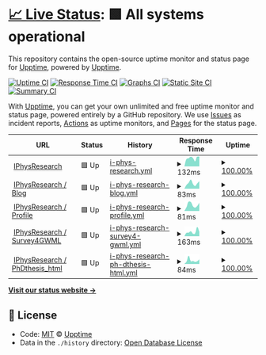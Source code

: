# [📈 Live Status](https://demo.upptime.js.org): <!--live status--> **🟩 All systems operational**

This repository contains the open-source uptime monitor and status page for [Upptime](https://upptime.js.org), powered by [Upptime](https://github.com/upptime/upptime).

[![Uptime CI](https://github.com/koj-co/upptime/workflows/Uptime%20CI/badge.svg)](https://github.com/koj-co/upptime/actions?query=workflow%3A%22Uptime+CI%22)
[![Response Time CI](https://github.com/koj-co/upptime/workflows/Response%20Time%20CI/badge.svg)](https://github.com/koj-co/upptime/actions?query=workflow%3A%22Response+Time+CI%22)
[![Graphs CI](https://github.com/koj-co/upptime/workflows/Graphs%20CI/badge.svg)](https://github.com/koj-co/upptime/actions?query=workflow%3A%22Graphs+CI%22)
[![Static Site CI](https://github.com/koj-co/upptime/workflows/Static%20Site%20CI/badge.svg)](https://github.com/koj-co/upptime/actions?query=workflow%3A%22Static+Site+CI%22)
[![Summary CI](https://github.com/koj-co/upptime/workflows/Summary%20CI/badge.svg)](https://github.com/koj-co/upptime/actions?query=workflow%3A%22Summary+CI%22)

With [Upptime](https://upptime.js.org), you can get your own unlimited and free uptime monitor and status page, powered entirely by a GitHub repository. We use [Issues](https://github.com/upptime/upptime/issues) as incident reports, [Actions](https://github.com/iphysresearch/status/actions) as uptime monitors, and [Pages](https://demo.upptime.js.org) for the status page.

<!--start: status pages-->
<!-- This summary is generated by Upptime (https://github.com/upptime/upptime) -->
<!-- Do not edit this manually, your changes will be overwritten -->
<!-- prettier-ignore -->
| URL | Status | History | Response Time | Uptime |
| --- | ------ | ------- | ------------- | ------ |
| <img alt="" src="https://icons.duckduckgo.com/ip3/iphysresearch.github.io.ico" height="13"> [IPhysResearch](https://iphysresearch.github.io/) | 🟩 Up | [i-phys-research.yml](https://github.com/iphysresearch/status/commits/HEAD/history/i-phys-research.yml) | <details><summary><img alt="Response time graph" src="./graphs/i-phys-research/response-time-week.png" height="20"> 132ms</summary><br><a href="https://iphysresearch.github.io/status/history/i-phys-research"><img alt="Response time 99" src="https://img.shields.io/endpoint?url=https%3A%2F%2Fraw.githubusercontent.com%2Fiphysresearch%2Fstatus%2FHEAD%2Fapi%2Fi-phys-research%2Fresponse-time.json"></a><br><a href="https://iphysresearch.github.io/status/history/i-phys-research"><img alt="24-hour response time 112" src="https://img.shields.io/endpoint?url=https%3A%2F%2Fraw.githubusercontent.com%2Fiphysresearch%2Fstatus%2FHEAD%2Fapi%2Fi-phys-research%2Fresponse-time-day.json"></a><br><a href="https://iphysresearch.github.io/status/history/i-phys-research"><img alt="7-day response time 132" src="https://img.shields.io/endpoint?url=https%3A%2F%2Fraw.githubusercontent.com%2Fiphysresearch%2Fstatus%2FHEAD%2Fapi%2Fi-phys-research%2Fresponse-time-week.json"></a><br><a href="https://iphysresearch.github.io/status/history/i-phys-research"><img alt="30-day response time 112" src="https://img.shields.io/endpoint?url=https%3A%2F%2Fraw.githubusercontent.com%2Fiphysresearch%2Fstatus%2FHEAD%2Fapi%2Fi-phys-research%2Fresponse-time-month.json"></a><br><a href="https://iphysresearch.github.io/status/history/i-phys-research"><img alt="1-year response time 103" src="https://img.shields.io/endpoint?url=https%3A%2F%2Fraw.githubusercontent.com%2Fiphysresearch%2Fstatus%2FHEAD%2Fapi%2Fi-phys-research%2Fresponse-time-year.json"></a></details> | <details><summary><a href="https://iphysresearch.github.io/status/history/i-phys-research">100.00%</a></summary><a href="https://iphysresearch.github.io/status/history/i-phys-research"><img alt="All-time uptime 100.00%" src="https://img.shields.io/endpoint?url=https%3A%2F%2Fraw.githubusercontent.com%2Fiphysresearch%2Fstatus%2FHEAD%2Fapi%2Fi-phys-research%2Fuptime.json"></a><br><a href="https://iphysresearch.github.io/status/history/i-phys-research"><img alt="24-hour uptime 100.00%" src="https://img.shields.io/endpoint?url=https%3A%2F%2Fraw.githubusercontent.com%2Fiphysresearch%2Fstatus%2FHEAD%2Fapi%2Fi-phys-research%2Fuptime-day.json"></a><br><a href="https://iphysresearch.github.io/status/history/i-phys-research"><img alt="7-day uptime 100.00%" src="https://img.shields.io/endpoint?url=https%3A%2F%2Fraw.githubusercontent.com%2Fiphysresearch%2Fstatus%2FHEAD%2Fapi%2Fi-phys-research%2Fuptime-week.json"></a><br><a href="https://iphysresearch.github.io/status/history/i-phys-research"><img alt="30-day uptime 100.00%" src="https://img.shields.io/endpoint?url=https%3A%2F%2Fraw.githubusercontent.com%2Fiphysresearch%2Fstatus%2FHEAD%2Fapi%2Fi-phys-research%2Fuptime-month.json"></a><br><a href="https://iphysresearch.github.io/status/history/i-phys-research"><img alt="1-year uptime 100.00%" src="https://img.shields.io/endpoint?url=https%3A%2F%2Fraw.githubusercontent.com%2Fiphysresearch%2Fstatus%2FHEAD%2Fapi%2Fi-phys-research%2Fuptime-year.json"></a></details>
| <img alt="" src="https://icons.duckduckgo.com/ip3/iphysresearch.github.io.ico" height="13"> [IPhysResearch / Blog](https://iphysresearch.github.io/blog/) | 🟩 Up | [i-phys-research-blog.yml](https://github.com/iphysresearch/status/commits/HEAD/history/i-phys-research-blog.yml) | <details><summary><img alt="Response time graph" src="./graphs/i-phys-research-blog/response-time-week.png" height="20"> 83ms</summary><br><a href="https://iphysresearch.github.io/status/history/i-phys-research-blog"><img alt="Response time 49" src="https://img.shields.io/endpoint?url=https%3A%2F%2Fraw.githubusercontent.com%2Fiphysresearch%2Fstatus%2FHEAD%2Fapi%2Fi-phys-research-blog%2Fresponse-time.json"></a><br><a href="https://iphysresearch.github.io/status/history/i-phys-research-blog"><img alt="24-hour response time 30" src="https://img.shields.io/endpoint?url=https%3A%2F%2Fraw.githubusercontent.com%2Fiphysresearch%2Fstatus%2FHEAD%2Fapi%2Fi-phys-research-blog%2Fresponse-time-day.json"></a><br><a href="https://iphysresearch.github.io/status/history/i-phys-research-blog"><img alt="7-day response time 83" src="https://img.shields.io/endpoint?url=https%3A%2F%2Fraw.githubusercontent.com%2Fiphysresearch%2Fstatus%2FHEAD%2Fapi%2Fi-phys-research-blog%2Fresponse-time-week.json"></a><br><a href="https://iphysresearch.github.io/status/history/i-phys-research-blog"><img alt="30-day response time 57" src="https://img.shields.io/endpoint?url=https%3A%2F%2Fraw.githubusercontent.com%2Fiphysresearch%2Fstatus%2FHEAD%2Fapi%2Fi-phys-research-blog%2Fresponse-time-month.json"></a><br><a href="https://iphysresearch.github.io/status/history/i-phys-research-blog"><img alt="1-year response time 51" src="https://img.shields.io/endpoint?url=https%3A%2F%2Fraw.githubusercontent.com%2Fiphysresearch%2Fstatus%2FHEAD%2Fapi%2Fi-phys-research-blog%2Fresponse-time-year.json"></a></details> | <details><summary><a href="https://iphysresearch.github.io/status/history/i-phys-research-blog">100.00%</a></summary><a href="https://iphysresearch.github.io/status/history/i-phys-research-blog"><img alt="All-time uptime 97.09%" src="https://img.shields.io/endpoint?url=https%3A%2F%2Fraw.githubusercontent.com%2Fiphysresearch%2Fstatus%2FHEAD%2Fapi%2Fi-phys-research-blog%2Fuptime.json"></a><br><a href="https://iphysresearch.github.io/status/history/i-phys-research-blog"><img alt="24-hour uptime 100.00%" src="https://img.shields.io/endpoint?url=https%3A%2F%2Fraw.githubusercontent.com%2Fiphysresearch%2Fstatus%2FHEAD%2Fapi%2Fi-phys-research-blog%2Fuptime-day.json"></a><br><a href="https://iphysresearch.github.io/status/history/i-phys-research-blog"><img alt="7-day uptime 100.00%" src="https://img.shields.io/endpoint?url=https%3A%2F%2Fraw.githubusercontent.com%2Fiphysresearch%2Fstatus%2FHEAD%2Fapi%2Fi-phys-research-blog%2Fuptime-week.json"></a><br><a href="https://iphysresearch.github.io/status/history/i-phys-research-blog"><img alt="30-day uptime 100.00%" src="https://img.shields.io/endpoint?url=https%3A%2F%2Fraw.githubusercontent.com%2Fiphysresearch%2Fstatus%2FHEAD%2Fapi%2Fi-phys-research-blog%2Fuptime-month.json"></a><br><a href="https://iphysresearch.github.io/status/history/i-phys-research-blog"><img alt="1-year uptime 100.00%" src="https://img.shields.io/endpoint?url=https%3A%2F%2Fraw.githubusercontent.com%2Fiphysresearch%2Fstatus%2FHEAD%2Fapi%2Fi-phys-research-blog%2Fuptime-year.json"></a></details>
| <img alt="" src="https://icons.duckduckgo.com/ip3/iphysresearch.github.io.ico" height="13"> [IPhysResearch / Profile](https://iphysresearch.github.io/-he.wang/) | 🟩 Up | [i-phys-research-profile.yml](https://github.com/iphysresearch/status/commits/HEAD/history/i-phys-research-profile.yml) | <details><summary><img alt="Response time graph" src="./graphs/i-phys-research-profile/response-time-week.png" height="20"> 81ms</summary><br><a href="https://iphysresearch.github.io/status/history/i-phys-research-profile"><img alt="Response time 46" src="https://img.shields.io/endpoint?url=https%3A%2F%2Fraw.githubusercontent.com%2Fiphysresearch%2Fstatus%2FHEAD%2Fapi%2Fi-phys-research-profile%2Fresponse-time.json"></a><br><a href="https://iphysresearch.github.io/status/history/i-phys-research-profile"><img alt="24-hour response time 23" src="https://img.shields.io/endpoint?url=https%3A%2F%2Fraw.githubusercontent.com%2Fiphysresearch%2Fstatus%2FHEAD%2Fapi%2Fi-phys-research-profile%2Fresponse-time-day.json"></a><br><a href="https://iphysresearch.github.io/status/history/i-phys-research-profile"><img alt="7-day response time 81" src="https://img.shields.io/endpoint?url=https%3A%2F%2Fraw.githubusercontent.com%2Fiphysresearch%2Fstatus%2FHEAD%2Fapi%2Fi-phys-research-profile%2Fresponse-time-week.json"></a><br><a href="https://iphysresearch.github.io/status/history/i-phys-research-profile"><img alt="30-day response time 54" src="https://img.shields.io/endpoint?url=https%3A%2F%2Fraw.githubusercontent.com%2Fiphysresearch%2Fstatus%2FHEAD%2Fapi%2Fi-phys-research-profile%2Fresponse-time-month.json"></a><br><a href="https://iphysresearch.github.io/status/history/i-phys-research-profile"><img alt="1-year response time 48" src="https://img.shields.io/endpoint?url=https%3A%2F%2Fraw.githubusercontent.com%2Fiphysresearch%2Fstatus%2FHEAD%2Fapi%2Fi-phys-research-profile%2Fresponse-time-year.json"></a></details> | <details><summary><a href="https://iphysresearch.github.io/status/history/i-phys-research-profile">100.00%</a></summary><a href="https://iphysresearch.github.io/status/history/i-phys-research-profile"><img alt="All-time uptime 100.00%" src="https://img.shields.io/endpoint?url=https%3A%2F%2Fraw.githubusercontent.com%2Fiphysresearch%2Fstatus%2FHEAD%2Fapi%2Fi-phys-research-profile%2Fuptime.json"></a><br><a href="https://iphysresearch.github.io/status/history/i-phys-research-profile"><img alt="24-hour uptime 100.00%" src="https://img.shields.io/endpoint?url=https%3A%2F%2Fraw.githubusercontent.com%2Fiphysresearch%2Fstatus%2FHEAD%2Fapi%2Fi-phys-research-profile%2Fuptime-day.json"></a><br><a href="https://iphysresearch.github.io/status/history/i-phys-research-profile"><img alt="7-day uptime 100.00%" src="https://img.shields.io/endpoint?url=https%3A%2F%2Fraw.githubusercontent.com%2Fiphysresearch%2Fstatus%2FHEAD%2Fapi%2Fi-phys-research-profile%2Fuptime-week.json"></a><br><a href="https://iphysresearch.github.io/status/history/i-phys-research-profile"><img alt="30-day uptime 100.00%" src="https://img.shields.io/endpoint?url=https%3A%2F%2Fraw.githubusercontent.com%2Fiphysresearch%2Fstatus%2FHEAD%2Fapi%2Fi-phys-research-profile%2Fuptime-month.json"></a><br><a href="https://iphysresearch.github.io/status/history/i-phys-research-profile"><img alt="1-year uptime 100.00%" src="https://img.shields.io/endpoint?url=https%3A%2F%2Fraw.githubusercontent.com%2Fiphysresearch%2Fstatus%2FHEAD%2Fapi%2Fi-phys-research-profile%2Fuptime-year.json"></a></details>
| <img alt="" src="https://icons.duckduckgo.com/ip3/iphysresearch.github.io.ico" height="13"> [IPhysResearch / Survey4GWML](https://iphysresearch.github.io/Survey4GWML/) | 🟩 Up | [i-phys-research-survey4-gwml.yml](https://github.com/iphysresearch/status/commits/HEAD/history/i-phys-research-survey4-gwml.yml) | <details><summary><img alt="Response time graph" src="./graphs/i-phys-research-survey4-gwml/response-time-week.png" height="20"> 163ms</summary><br><a href="https://iphysresearch.github.io/status/history/i-phys-research-survey4-gwml"><img alt="Response time 77" src="https://img.shields.io/endpoint?url=https%3A%2F%2Fraw.githubusercontent.com%2Fiphysresearch%2Fstatus%2FHEAD%2Fapi%2Fi-phys-research-survey4-gwml%2Fresponse-time.json"></a><br><a href="https://iphysresearch.github.io/status/history/i-phys-research-survey4-gwml"><img alt="24-hour response time 68" src="https://img.shields.io/endpoint?url=https%3A%2F%2Fraw.githubusercontent.com%2Fiphysresearch%2Fstatus%2FHEAD%2Fapi%2Fi-phys-research-survey4-gwml%2Fresponse-time-day.json"></a><br><a href="https://iphysresearch.github.io/status/history/i-phys-research-survey4-gwml"><img alt="7-day response time 163" src="https://img.shields.io/endpoint?url=https%3A%2F%2Fraw.githubusercontent.com%2Fiphysresearch%2Fstatus%2FHEAD%2Fapi%2Fi-phys-research-survey4-gwml%2Fresponse-time-week.json"></a><br><a href="https://iphysresearch.github.io/status/history/i-phys-research-survey4-gwml"><img alt="30-day response time 91" src="https://img.shields.io/endpoint?url=https%3A%2F%2Fraw.githubusercontent.com%2Fiphysresearch%2Fstatus%2FHEAD%2Fapi%2Fi-phys-research-survey4-gwml%2Fresponse-time-month.json"></a><br><a href="https://iphysresearch.github.io/status/history/i-phys-research-survey4-gwml"><img alt="1-year response time 84" src="https://img.shields.io/endpoint?url=https%3A%2F%2Fraw.githubusercontent.com%2Fiphysresearch%2Fstatus%2FHEAD%2Fapi%2Fi-phys-research-survey4-gwml%2Fresponse-time-year.json"></a></details> | <details><summary><a href="https://iphysresearch.github.io/status/history/i-phys-research-survey4-gwml">100.00%</a></summary><a href="https://iphysresearch.github.io/status/history/i-phys-research-survey4-gwml"><img alt="All-time uptime 92.55%" src="https://img.shields.io/endpoint?url=https%3A%2F%2Fraw.githubusercontent.com%2Fiphysresearch%2Fstatus%2FHEAD%2Fapi%2Fi-phys-research-survey4-gwml%2Fuptime.json"></a><br><a href="https://iphysresearch.github.io/status/history/i-phys-research-survey4-gwml"><img alt="24-hour uptime 100.00%" src="https://img.shields.io/endpoint?url=https%3A%2F%2Fraw.githubusercontent.com%2Fiphysresearch%2Fstatus%2FHEAD%2Fapi%2Fi-phys-research-survey4-gwml%2Fuptime-day.json"></a><br><a href="https://iphysresearch.github.io/status/history/i-phys-research-survey4-gwml"><img alt="7-day uptime 100.00%" src="https://img.shields.io/endpoint?url=https%3A%2F%2Fraw.githubusercontent.com%2Fiphysresearch%2Fstatus%2FHEAD%2Fapi%2Fi-phys-research-survey4-gwml%2Fuptime-week.json"></a><br><a href="https://iphysresearch.github.io/status/history/i-phys-research-survey4-gwml"><img alt="30-day uptime 100.00%" src="https://img.shields.io/endpoint?url=https%3A%2F%2Fraw.githubusercontent.com%2Fiphysresearch%2Fstatus%2FHEAD%2Fapi%2Fi-phys-research-survey4-gwml%2Fuptime-month.json"></a><br><a href="https://iphysresearch.github.io/status/history/i-phys-research-survey4-gwml"><img alt="1-year uptime 100.00%" src="https://img.shields.io/endpoint?url=https%3A%2F%2Fraw.githubusercontent.com%2Fiphysresearch%2Fstatus%2FHEAD%2Fapi%2Fi-phys-research-survey4-gwml%2Fuptime-year.json"></a></details>
| <img alt="" src="https://icons.duckduckgo.com/ip3/iphysresearch.github.io.ico" height="13"> [IPhysResearch / PhDthesis_html](https://iphysresearch.github.io/PhDthesis_html/) | 🟩 Up | [i-phys-research-ph-dthesis-html.yml](https://github.com/iphysresearch/status/commits/HEAD/history/i-phys-research-ph-dthesis-html.yml) | <details><summary><img alt="Response time graph" src="./graphs/i-phys-research-ph-dthesis-html/response-time-week.png" height="20"> 84ms</summary><br><a href="https://iphysresearch.github.io/status/history/i-phys-research-ph-dthesis-html"><img alt="Response time 44" src="https://img.shields.io/endpoint?url=https%3A%2F%2Fraw.githubusercontent.com%2Fiphysresearch%2Fstatus%2FHEAD%2Fapi%2Fi-phys-research-ph-dthesis-html%2Fresponse-time.json"></a><br><a href="https://iphysresearch.github.io/status/history/i-phys-research-ph-dthesis-html"><img alt="24-hour response time 25" src="https://img.shields.io/endpoint?url=https%3A%2F%2Fraw.githubusercontent.com%2Fiphysresearch%2Fstatus%2FHEAD%2Fapi%2Fi-phys-research-ph-dthesis-html%2Fresponse-time-day.json"></a><br><a href="https://iphysresearch.github.io/status/history/i-phys-research-ph-dthesis-html"><img alt="7-day response time 84" src="https://img.shields.io/endpoint?url=https%3A%2F%2Fraw.githubusercontent.com%2Fiphysresearch%2Fstatus%2FHEAD%2Fapi%2Fi-phys-research-ph-dthesis-html%2Fresponse-time-week.json"></a><br><a href="https://iphysresearch.github.io/status/history/i-phys-research-ph-dthesis-html"><img alt="30-day response time 54" src="https://img.shields.io/endpoint?url=https%3A%2F%2Fraw.githubusercontent.com%2Fiphysresearch%2Fstatus%2FHEAD%2Fapi%2Fi-phys-research-ph-dthesis-html%2Fresponse-time-month.json"></a><br><a href="https://iphysresearch.github.io/status/history/i-phys-research-ph-dthesis-html"><img alt="1-year response time 45" src="https://img.shields.io/endpoint?url=https%3A%2F%2Fraw.githubusercontent.com%2Fiphysresearch%2Fstatus%2FHEAD%2Fapi%2Fi-phys-research-ph-dthesis-html%2Fresponse-time-year.json"></a></details> | <details><summary><a href="https://iphysresearch.github.io/status/history/i-phys-research-ph-dthesis-html">100.00%</a></summary><a href="https://iphysresearch.github.io/status/history/i-phys-research-ph-dthesis-html"><img alt="All-time uptime 100.00%" src="https://img.shields.io/endpoint?url=https%3A%2F%2Fraw.githubusercontent.com%2Fiphysresearch%2Fstatus%2FHEAD%2Fapi%2Fi-phys-research-ph-dthesis-html%2Fuptime.json"></a><br><a href="https://iphysresearch.github.io/status/history/i-phys-research-ph-dthesis-html"><img alt="24-hour uptime 100.00%" src="https://img.shields.io/endpoint?url=https%3A%2F%2Fraw.githubusercontent.com%2Fiphysresearch%2Fstatus%2FHEAD%2Fapi%2Fi-phys-research-ph-dthesis-html%2Fuptime-day.json"></a><br><a href="https://iphysresearch.github.io/status/history/i-phys-research-ph-dthesis-html"><img alt="7-day uptime 100.00%" src="https://img.shields.io/endpoint?url=https%3A%2F%2Fraw.githubusercontent.com%2Fiphysresearch%2Fstatus%2FHEAD%2Fapi%2Fi-phys-research-ph-dthesis-html%2Fuptime-week.json"></a><br><a href="https://iphysresearch.github.io/status/history/i-phys-research-ph-dthesis-html"><img alt="30-day uptime 100.00%" src="https://img.shields.io/endpoint?url=https%3A%2F%2Fraw.githubusercontent.com%2Fiphysresearch%2Fstatus%2FHEAD%2Fapi%2Fi-phys-research-ph-dthesis-html%2Fuptime-month.json"></a><br><a href="https://iphysresearch.github.io/status/history/i-phys-research-ph-dthesis-html"><img alt="1-year uptime 100.00%" src="https://img.shields.io/endpoint?url=https%3A%2F%2Fraw.githubusercontent.com%2Fiphysresearch%2Fstatus%2FHEAD%2Fapi%2Fi-phys-research-ph-dthesis-html%2Fuptime-year.json"></a></details>

<!--end: status pages-->

[**Visit our status website →**](https://demo.upptime.js.org)

## 📄 License

- Code: [MIT](./LICENSE) © [Upptime](https://upptime.js.org)
- Data in the `./history` directory: [Open Database License](https://opendatacommons.org/licenses/odbl/1-0/)
